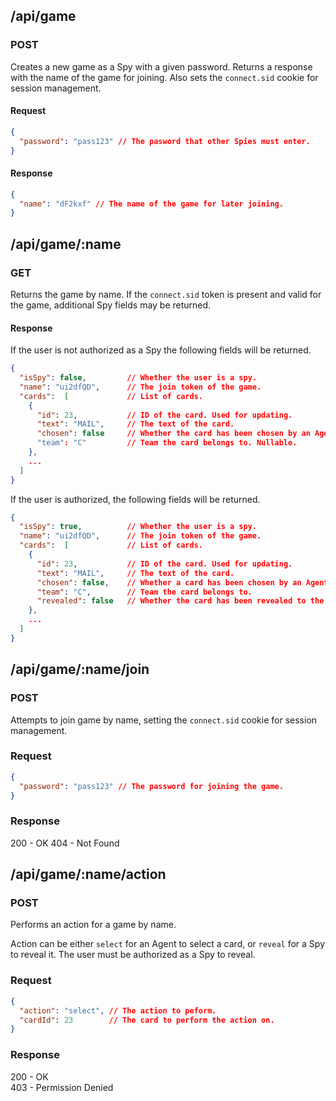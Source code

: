 ## /api/game
### POST

Creates a new game as a Spy with a given password. Returns a response with the name of the game for joining. Also sets the `connect.sid` cookie for session management.

#### Request

```json
{
  "password": "pass123" // The pasword that other Spies must enter.
}
```

#### Response
```json
{
  "name": "dF2kxf" // The name of the game for later joining.
}

```

## /api/game/:name
### GET

Returns the game by name. If the `connect.sid` token is present and valid for the game, additional Spy fields may be returned.

#### Response

If the user is not authorized as a Spy the following fields will be returned.

```json
{
  "isSpy": false,         // Whether the user is a spy.
  "name": "ui2dfQD",      // The join token of the game.
  "cards":  [             // List of cards.
    {
      "id": 23,           // ID of the card. Used for updating.
      "text": "MAIL",     // The text of the card.
      "chosen": false     // Whether the card has been chosen by an Agent.
      "team": "C"         // Team the card belongs to. Nullable. 
    },
    ...
  ]
}
```

If the user is authorized, the following fields will be returned.

```json
{
  "isSpy": true,          // Whether the user is a spy.
  "name": "ui2dfQD",      // The join token of the game.
  "cards":  [             // List of cards.
    {
      "id": 23,           // ID of the card. Used for updating.
      "text": "MAIL",     // The text of the card.
      "chosen": false,    // Whether a card has been chosen by an Agent.
      "team": "C",        // Team the card belongs to. 
      "revealed": false   // Whether the card has been revealed to the Agents.
    },
    ...
  ]
}
```
## /api/game/:name/join
### POST

Attempts to join game by name, setting the `connect.sid` cookie for session management.

### Request

```json
{
  "password": "pass123" // The password for joining the game.
}
```

### Response
200 - OK
404 - Not Found

## /api/game/:name/action
### POST

Performs an action for a game by name.

Action can be either `select` for an Agent to select a card, or `reveal` for a Spy to reveal it. The user must be authorized as a Spy to reveal.

### Request

```json
{
  "action": "select", // The action to peform.
  "cardId": 23        // The card to perform the action on.
}
```

### Response

200 - OK  
403 - Permission Denied